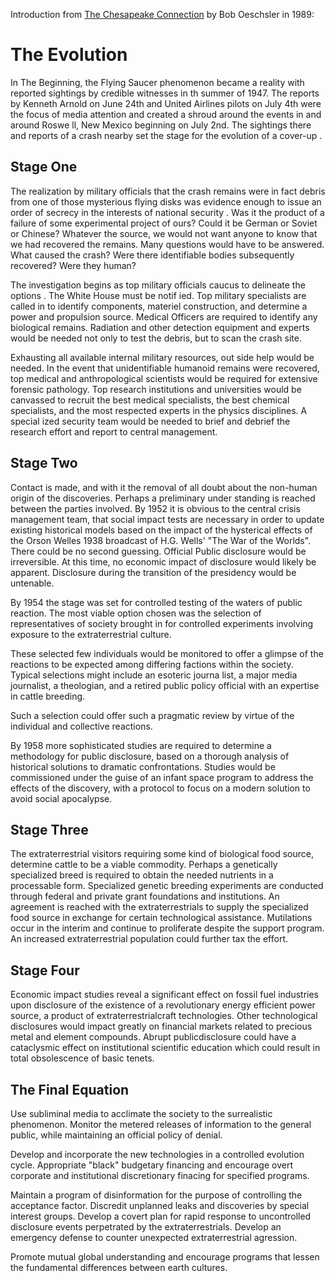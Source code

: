 Introduction from [The Chesapeake Connection](http://files.afu.se/Downloads/Books/Digitized_by_AFU/Quest_Publications/Oechsler,%20Bob%20-%20The%20Chesapeake%20Connection%20-%20Part%201%20of%202.pdf#page=35) by Bob Oeschsler in 1989:

# The Evolution

In The Beginning, the Flying Saucer phenomenon became a
reality with reported sightings by credible witnesses in th summer of 1947. 
The reports by Kenneth Arnold on June 24th and United Airlines pilots on July 4th were the focus of media
attention and created a shroud around the events in and around
Roswe ll, New Mexico beginning on July 2nd. The sightings there
and reports of a crash nearby set the stage for the evolution of a cover-up .

## Stage One

The realization by military officials that the crash remains
were in fact debris from one of those mysterious flying disks was
evidence enough to issue an order of secrecy in the interests of
national security . Was it the product of a failure of some
experimental project of ours? Could it be German or Soviet or
Chinese? Whatever the source, we would not want anyone to know
that we had recovered the remains. Many questions would have to
be answered. What caused the crash? Were there identifiable
bodies subsequently recovered? Were they human? 

The investigation begins as top military officials caucus to
delineate the options . The White House must be notif ied. Top
military specialists are called in to identify components,
materiel construction, and determine a power and propulsion
source. Medical Officers are required to identify any biological
remains. Radiation and other detection equipment and experts
would be needed not only to test the debris, but to scan the
crash site. 

Exhausting all available internal military resources,
out side help would be needed. In the event that unidentifiable
humanoid remains were recovered, top medical and anthropological
scientists would be required for extensive forensic pathology.
Top research institutions and universities would be canvassed to
recruit the best medical specialists, the best chemical
specialists, and the most respected experts in the physics
disciplines. A special ized security team would be needed to
brief and debrief the research effort and report to central
management.

## Stage Two

Contact is made, and with it the removal of all doubt about
the non-human origin of the discoveries. Perhaps a preliminary
under standing is reached between the parties involved.
By 1952 it is obvious to the central crisis management team,
that social impact tests are necessary in order to update
existing historical models based on the impact of the hysterical
effects of the Orson Welles 1938 broadcast of H.G. Wells' "The
War of the Worlds". There could be no second guessing. Official
Public disclosure would be irreversible. At this time, no
economic impact of disclosure would likely be apparent.
Disclosure during the transition of the presidency would be
untenable.

By 1954 the stage was set for controlled testing of the
waters of public reaction. The most viable option chosen was the
selection of representatives of society brought in for controlled
experiments involving exposure to the extraterrestrial culture. 

These selected few individuals would be monitored to offer a
glimpse of the reactions to be expected among differing factions
within the society. Typical selections might include an esoteric
journa list, a major media journalist, a theologian, and a retired
public policy official with an expertise in cattle breeding.

Such a selection could offer such a pragmatic review by virtue of
the individual and collective reactions.

By 1958 more sophisticated studies are required to determine
a methodology for public disclosure, based on a thorough analysis
of historical solutions to dramatic confrontations. Studies
would be commissioned under the guise of an infant space program
to address the effects of the discovery, with a protocol to focus
on a modern solution to avoid social apocalypse. 

## Stage Three

The extraterrestrial visitors requiring some kind of
biological food source, determine cattle to be a viable
commodity. Perhaps a genetically specialized breed is required
to obtain the needed nutrients in a processable form.
Specialized genetic breeding experiments are conducted through
federal and private grant foundations and institutions. An
agreement is reached with the extraterrestrials to supply the
specialized food source in exchange for certain technological
assistance. Mutilations occur in the interim and continue to
proliferate despite the support program. An increased
extraterrestrial population could further tax the effort. 

## Stage Four

Economic impact studies reveal a significant effect on
fossil fuel industries upon disclosure of the existence of a
revolutionary energy efficient power source, a product of
extraterrestrialcraft technologies. Other technological
disclosures would impact greatly on financial markets related to
precious metal and element compounds. Abrupt publicdisclosure
could have a cataclysmic effect on institutional scientific
education which could result in total obsolescence of basic
tenets.

## The Final Equation

Use subliminal media to acclimate the society to the
surrealistic phenomenon. Monitor the metered releases of
information to the general public, while maintaining an official
policy of denial.

Develop and incorporate the new technologies in a controlled
evolution cycle. Appropriate "black" budgetary financing and
encourage overt corporate and institutional discretionary
finacing for specified programs.

Maintain a program of disinformation for the purpose of
controlling the acceptance factor. Discredit unplanned leaks and
discoveries by special interest groups. Develop a covert plan
for rapid response to uncontrolled disclosure events perpetrated
by the extraterrestrials. Develop an emergency defense to
counter unexpected extraterrestrial agression.

Promote mutual global understanding and encourage programs
that lessen the fundamental differences between earth cultures. 








